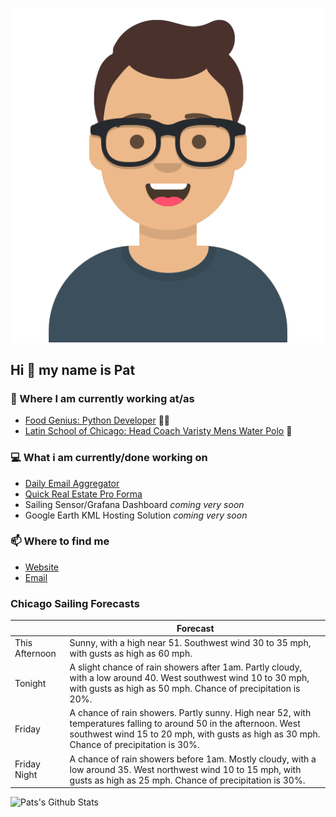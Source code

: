 [![Social banner for p-j-falconer](https://raw.githubusercontent.com/P-J-FALCONER/P-J-FALCONER/master/assets/avataaars.svg)](https://patfalconer.com/)
## Hi :wave: my name is Pat

### 💼 Where I am currently working at/as
- [Food Genius: Python Developer](https://getfoodgenius.com/) 🍔🐍
- [Latin School of Chicago: Head Coach Varisty Mens Water Polo](https://www.latinschool.org/) 🤽


### 💻 What i am currently/done working on
 - [Daily Email Aggregator](https://github.com/P-J-FALCONER/dott_daily_mail)
 - [Quick Real Estate Pro Forma](https://github.com/P-J-FALCONER/henry)
 - Sailing Sensor/Grafana Dashboard *coming very soon*
 - Google Earth KML Hosting Solution *coming very soon*

### 📫 Where to find me
 - [Website](https://patfalconer.com/)
 - [Email](mailto:patrick.j.falconer@gmail.com)


### Chicago Sailing Forecasts
|   | Forecast  |
|---|---|
| This Afternoon | Sunny, with a high near 51. Southwest wind 30 to 35 mph, with gusts as high as 60 mph. |
| Tonight | A slight chance of rain showers after 1am. Partly cloudy, with a low around 40. West southwest wind 10 to 30 mph, with gusts as high as 50 mph. Chance of precipitation is 20%. |
| Friday | A chance of rain showers. Partly sunny. High near 52, with temperatures falling to around 50 in the afternoon. West southwest wind 15 to 20 mph, with gusts as high as 30 mph. Chance of precipitation is 30%. |
| Friday Night | A chance of rain showers before 1am. Mostly cloudy, with a low around 35. West northwest wind 10 to 15 mph, with gusts as high as 25 mph. Chance of precipitation is 30%. |

![Pats's Github Stats](https://github-readme-stats.vercel.app/api?username=p-j-falconer&show_icons=true&theme=radical)
